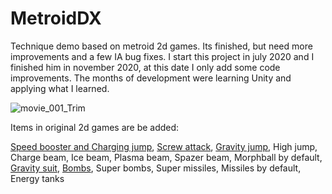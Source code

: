  
# MetroidDX
Technique demo based on metroid 2d games.
Its finished, but need more improvements and a few IA bug fixes.
I start this project in july 2020 and I finished him in november 2020, at this date I only add some code improvements.
The months of development were learning Unity and applying what I learned.

![movie_001_Trim](https://user-images.githubusercontent.com/51692672/111498947-3226b480-8721-11eb-8085-c0a00b50c878.gif)

Items in original 2d games are be added:

<a href="https://imgur.com/a/MJsfKmn" target="_blank">Speed booster and Charging jump</a>,
<a href="https://imgur.com/a/aAidgHc" target="_blank">Screw attack</a>,
<a href="https://imgur.com/a/c2VB9xo" target="_blank">Gravity jump</a>,
High jump,
Charge beam,
Ice beam,
Plasma beam,
Spazer beam,
Morphball by default,
<a href="https://imgur.com/a/8630FMY" target="_blank">Gravity suit</a>,
<a href="https://imgur.com/a/Oim3mHW" target="blank">Bombs</a>,
Super bombs,
Super missiles,
Missiles by default,
Energy tanks
